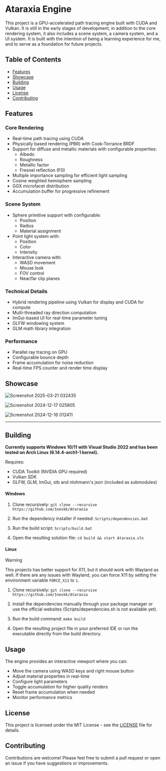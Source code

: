 # Ataraxia Engine
This project is a GPU-accelerated path tracing engine built with CUDA and Vulkan. It is still in the early stages of development, in addition to the core rendering system, it also includes a scene system, a camera system, and a UI system. It is built with the intention of being a learning experience for me, and to serve as a foundation for future projects.

## Table of Contents
- [Features](#features)
- [Showcase](#showcase)
- [Building](#building)
- [Usage](#usage)
- [License](#license)
- [Contributing](#contributing)

## Features

### Core Rendering
- Real-time path tracing using CUDA
- Physically based rendering (PBR) with Cook-Torrance BRDF
- Support for diffuse and metallic materials with configurable properties:
  - Albedo
  - Roughness 
  - Metallic factor
  - Fresnel reflection (F0)
- Multiple importance sampling for efficient light sampling
- Cosine weighted hemisphere sampling
- GGX microfacet distribution
- Accumulation buffer for progressive refinement

### Scene System
- Sphere primitive support with configurable:
  - Position
  - Radius
  - Material assignment
- Point light system with:
  - Position
  - Color
  - Intensity
- Interactive camera with:
  - WASD movement
  - Mouse look
  - FOV control
  - Near/far clip planes

### Technical Details
- Hybrid rendering pipeline using Vulkan for display and CUDA for compute
- Multi-threaded ray direction computation
- ImGui-based UI for real-time parameter tuning
- GLFW windowing system
- GLM math library integration

### Performance
- Parallel ray tracing on GPU
- Configurable bounce depth
- Frame accumulation for noise reduction
- Real-time FPS counter and render time display

## Showcase

![Screenshot 2025-03-21 032435](https://github.com/user-attachments/assets/2782955d-81eb-4a61-bf14-c99eb8957952)

![Screenshot 2024-12-17 025805](https://github.com/user-attachments/assets/7485fcab-acbe-4df4-838b-8e5dbca2510b)

![Screenshot 2024-12-16 012411](https://github.com/user-attachments/assets/faf609f1-248b-4d8e-86bd-60c1fb726a5c)

---

## Building

**Currently supports Windows 10/11 with Visual Studio 2022 and has been tested on Arch Linux (6.14.4-arch1-1 kernel).**

Requires:
- CUDA Toolkit (NVIDIA GPU required)
- Vulkan SDK
- GLFW, GLM, ImGui, stb and nlohmann's json (included as submodules)

#### Windows

1. Clone recursively: `git clone --recursive https://github.com/1neskk/Ataraxia`

2. Run the dependency installer if needed: `Scripts/dependencies.bat`

3. Run the build script: `Scripts/build.bat`

4. Open the resulting solution file: `cd build && start Ataraxia.sln`

#### Linux
> [!WARNING]
> This projects has better support for X11, but it should work with Wayland as well. If there are any issues with Wayland, you can force X11 by setting the environment variable `FORCE_X11` to `1`.

1. Clone recursively: `git clone --recursive https://github.com/1neskk/Ataraxia`

2. Install the dependencies manually through your package manager or use the official websites (Scripts/dependencies.sh is not available yet).

3. Run the build command: `make build`

4. Open the resulting project file in your preferred IDE or run the executable directly from the build directory.

## Usage

The engine provides an interactive viewport where you can:
- Move the camera using WASD keys and right mouse button
- Adjust material properties in real-time
- Configure light parameters
- Toggle accumulation for higher quality renders
- Reset frame accumulation when needed
- Monitor performance metrics

## License

This project is licensed under the MIT License - see the [LICENSE](LICENSE) file for details.

## Contributing

Contributions are welcome! Please feel free to submit a pull request or open an issue if you have suggestions or improvements.
